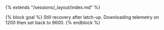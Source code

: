 {% extends "/sessions/_layout/index.md" %}

{% block goal %}
Still recovery after latch-up. Downloading telemetry on 1200 then set back to 9600.
{% endblock %}
